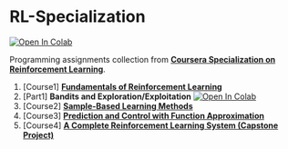 # RL-Specialization

[![Open In Colab](https://colab.research.google.com/assets/colab-badge.svg)](https://colab.research.google.com/github/googlecolab/colabtools/blob/master/notebooks/colab-github-demo.ipynb)

Programming assignments collection from [**Coursera Specialization on Reinforcement Learning**](https://www.coursera.org/specializations/reinforcement-learning).

1. [Course1] [**Fundamentals of Reinforcement Learning**](https://www.coursera.org/learn/fundamentals-of-reinforcement-learning)
  1. [Part1] **Bandits and Exploration/Exploitation** [![Open In Colab](https://colab.research.google.com/assets/colab-badge.svg)](https://colab.research.google.com/github/damianiRiccardo90/RL-Specialization/blob/master/C1-Fundamentals_of_Reinforcement_Learning/W1-Bandits_and_Exploration_Exploitation/w1_assignment.ipynb)
2. [Course2] [**Sample-Based Learning Methods**](https://www.coursera.org/learn/sample-based-learning-methods)
3. [Course3] [**Prediction and Control with Function Approximation**](https://www.coursera.org/learn/prediction-control-function-approximation)
4. [Course4] [**A Complete Reinforcement Learning System (Capstone Project)**](https://www.coursera.org/learn/complete-reinforcement-learning-system)
